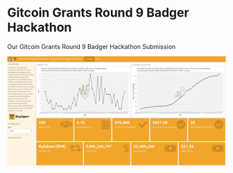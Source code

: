 # Gitcoin Grants Round 9 Badger Hackathon

Our Gitcoin Grants Round 9 Badger Hackathon Submission

<a href="https://crypto.omnianalytics.io/apps/git-9-badger-hack/" target="_blank"><img src="images/screenshot.png"/></a>
